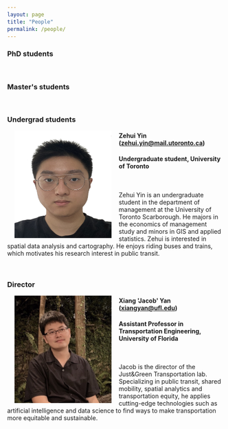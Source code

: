 ```yaml
---
layout: page
title: "People"
permalink: /people/
---
```




### PhD students

&nbsp;

### Master's students

&nbsp;

### Undergrad students

<img align="left" width="226" height="250" src="https://github.com/jacobyan0/jacobyan0.github.io/raw/master/images/photos/Yin.jpg" style="vertical-align:middle;margin: 0px 17px"> 

#### Zehui Yin (<a href="mailto:zehui.yin@mail.utoronto.ca">zehui.yin@mail.utoronto.ca</a>)
#### Undergraduate student, University of Toronto
 
&nbsp;

Zehui Yin is an undergraduate student in the department of management at the University of Toronto Scarborough. He majors in the economics of management study and minors in GIS and applied statistics. Zehui is interested in spatial data analysis and cartography. He enjoys riding buses and trains, which motivates his research interest in public transit. 

&nbsp;

### Director

<img align="left" width="226" height="250" src="https://github.com/jacobyan0/jacobyan0.github.io/raw/master/images/photos/Yan.jpg" style="vertical-align:middle;margin: 0px 17px"> 

#### Xiang 'Jacob' Yan (<a href="mailto:xiangyan@ufl.edu">xiangyan@ufl.edu</a>)
#### Assistant Professor in Transportation Engineering, University of Florida

&nbsp;

Jacob is the director of the Just&Green Transportation lab. Specializing in public transit, shared mobility, spatial analytics and transportation equity, he applies cutting-edge technologies such as artificial intelligence and data science to find ways to make transportation more equitable and sustainable. 
